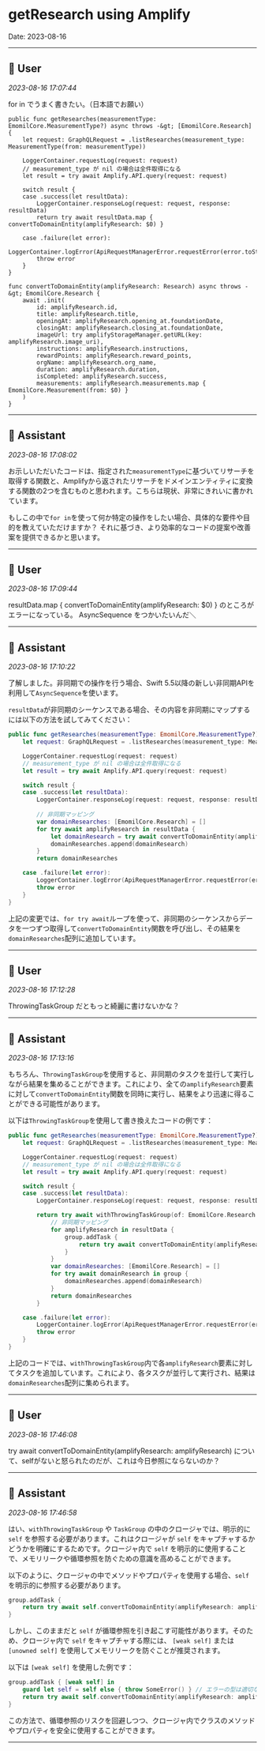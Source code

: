 # getResearch using Amplify

Date: 2023-08-16

---

## 👤 User
*2023-08-16 17:07:44*

for in でうまく書きたい。（日本語でお願い）

    public func getResearches(measurementType: EmomilCore.MeasurementType?) async throws -&gt; [EmomilCore.Research] {
        let request: GraphQLRequest = .listResearches(measurement_type: MeasurementType(from: measurementType))

        LoggerContainer.requestLog(request: request)
        // measurement_type が nil の場合は全件取得になる
        let result = try await Amplify.API.query(request: request)

        switch result {
        case .success(let resultData):
            LoggerContainer.responseLog(request: request, response: resultData)
            return try await resultData.map { convertToDomainEntity(amplifyResearch: $0) }

        case .failure(let error):
            LoggerContainer.logError(ApiRequestManagerError.requestError(error.toString).toAppError)
            throw error
        }
    }

    func convertToDomainEntity(amplifyResearch: Research) async throws -&gt; EmomilCore.Research {
        await .init(
            id: amplifyResearch.id,
            title: amplifyResearch.title,
            openingAt: amplifyResearch.opening_at.foundationDate,
            closingAt: amplifyResearch.closing_at.foundationDate,
            imageUrl: try amplifyStorageManager.getURL(key: amplifyResearch.image_uri),
            instructions: amplifyResearch.instructions,
            rewardPoints: amplifyResearch.reward_points,
            orgName: amplifyResearch.org_name,
            duration: amplifyResearch.duration,
            isCompleted: amplifyResearch.success,
            measurements: amplifyResearch.measurements.map { EmomilCore.Measurement(from: $0) }
        )
    }

---

## 🤖 Assistant
*2023-08-16 17:08:02*

お示しいただいたコードは、指定された`measurementType`に基づいてリサーチを取得する関数と、Amplifyから返されたリサーチをドメインエンティティに変換する関数の2つを含むものと思われます。こちらは現状、非常にきれいに書かれています。

もしこの中で`for in`を使って何か特定の操作をしたい場合、具体的な要件や目的を教えていただけますか？ それに基づき、より効率的なコードの提案や改善案を提供できるかと思います。

---

## 👤 User
*2023-08-16 17:09:44*

resultData.map { convertToDomainEntity(amplifyResearch: $0) } のところがエラーになっている。
AsyncSequence をつかいたいんだ＼

---

## 🤖 Assistant
*2023-08-16 17:10:22*

了解しました。非同期での操作を行う場合、Swift 5.5以降の新しい非同期APIを利用して`AsyncSequence`を使います。

`resultData`が非同期のシーケンスである場合、その内容を非同期にマップするには以下の方法を試してみてください：

```swift
public func getResearches(measurementType: EmomilCore.MeasurementType?) async throws -> [EmomilCore.Research] {
    let request: GraphQLRequest = .listResearches(measurement_type: MeasurementType(from: measurementType))

    LoggerContainer.requestLog(request: request)
    // measurement_type が nil の場合は全件取得になる
    let result = try await Amplify.API.query(request: request)

    switch result {
    case .success(let resultData):
        LoggerContainer.responseLog(request: request, response: resultData)
        
        // 非同期マッピング
        var domainResearches: [EmomilCore.Research] = []
        for try await amplifyResearch in resultData {
            let domainResearch = try await convertToDomainEntity(amplifyResearch: amplifyResearch)
            domainResearches.append(domainResearch)
        }
        return domainResearches

    case .failure(let error):
        LoggerContainer.logError(ApiRequestManagerError.requestError(error.toString).toAppError)
        throw error
    }
}
```

上記の変更では、`for try await`ループを使って、非同期のシーケンスからデータを一つずつ取得して`convertToDomainEntity`関数を呼び出し、その結果を`domainResearches`配列に追加しています。

---

## 👤 User
*2023-08-16 17:12:28*

ThrowingTaskGroup だともっと綺麗に書けないかな？

---

## 🤖 Assistant
*2023-08-16 17:13:16*

もちろん、`ThrowingTaskGroup`を使用すると、非同期のタスクを並行して実行しながら結果を集めることができます。これにより、全ての`amplifyResearch`要素に対して`convertToDomainEntity`関数を同時に実行し、結果をより迅速に得ることができる可能性があります。

以下は`ThrowingTaskGroup`を使用して書き換えたコードの例です：

```swift
public func getResearches(measurementType: EmomilCore.MeasurementType?) async throws -> [EmomilCore.Research] {
    let request: GraphQLRequest = .listResearches(measurement_type: MeasurementType(from: measurementType))

    LoggerContainer.requestLog(request: request)
    // measurement_type が nil の場合は全件取得になる
    let result = try await Amplify.API.query(request: request)

    switch result {
    case .success(let resultData):
        LoggerContainer.responseLog(request: request, response: resultData)

        return try await withThrowingTaskGroup(of: EmomilCore.Research.self) { group in
            // 非同期マッピング
            for amplifyResearch in resultData {
                group.addTask {
                    return try await convertToDomainEntity(amplifyResearch: amplifyResearch)
                }
            }
            var domainResearches: [EmomilCore.Research] = []
            for try await domainResearch in group {
                domainResearches.append(domainResearch)
            }
            return domainResearches
        }

    case .failure(let error):
        LoggerContainer.logError(ApiRequestManagerError.requestError(error.toString).toAppError)
        throw error
    }
}
```

上記のコードでは、`withThrowingTaskGroup`内で各`amplifyResearch`要素に対してタスクを追加しています。これにより、各タスクが並行して実行され、結果は`domainResearches`配列に集められます。

---

## 👤 User
*2023-08-16 17:46:08*

try await convertToDomainEntity(amplifyResearch: amplifyResearch) について、selfがないと怒られたのだが、これは今日参照にならないのか？

---

## 🤖 Assistant
*2023-08-16 17:46:58*

はい、`withThrowingTaskGroup` や `TaskGroup` の中のクロージャでは、明示的に `self` を参照する必要があります。これはクロージャが `self` をキャプチャするかどうかを明確にするためです。クロージャ内で `self` を明示的に使用することで、メモリリークや循環参照を防ぐための意識を高めることができます。

以下のように、クロージャの中でメソッドやプロパティを使用する場合、`self` を明示的に参照する必要があります。

```swift
group.addTask {
    return try await self.convertToDomainEntity(amplifyResearch: amplifyResearch)
}
```

しかし、このままだと `self` が循環参照を引き起こす可能性があります。そのため、クロージャ内で `self` をキャプチャする際には、 `[weak self]` または `[unowned self]` を使用してメモリリークを防ぐことが推奨されます。

以下は `[weak self]` を使用した例です：

```swift
group.addTask { [weak self] in
    guard let self = self else { throw SomeError() } // エラーの型は適切なものに変更してください
    return try await self.convertToDomainEntity(amplifyResearch: amplifyResearch)
}
```

この方法で、循環参照のリスクを回避しつつ、クロージャ内でクラスのメソッドやプロパティを安全に使用することができます。

---
